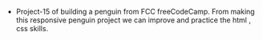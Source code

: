 - Project-15 of building a penguin from FCC freeCodeCamp. From making this responsive penguin project we can improve and practice the html , css skills.
